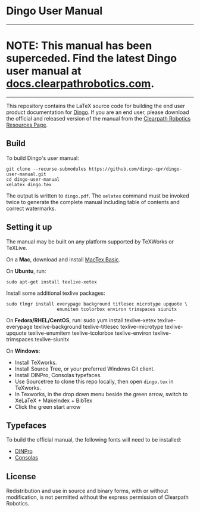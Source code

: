 Dingo User Manual
==================

----
# **NOTE: This manual has been superceded. Find the latest Dingo user manual at [docs.clearpathrobotics.com](https://docs.clearpathrobotics.com/docs/robots/indoor_robots/dingo/user_manual_dingo/).**
----

This repository contains the LaTeX source code for building the end user product
documentation for [Dingo](http://www.clearpathrobotics.com/dingo/). If you are
an end user, please download the official and released version of the manual from
the [Clearpath Robotics Resources Page](http://www.clearpathrobotics.com/dingo-user-manual/).


Build
-----


To build Dingo's user manual:

    git clone --recurse-submodules https://github.com/dingo-cpr/dingo-user-manual.git
    cd dingo-user-manual
    xelatex dingo.tex

The output is written to `dingo.pdf`. The `xelatex` command must be invoked twice
to generate the complete manual including table of contents and correct watermarks.


Setting it up
-------------

The manual may be built on any platform supported by TeXWorks or TeXLive.

On a **Mac**, download and install [MacTex Basic](http://mirror.ctan.org/systems/mac/mactex/mactex-basic.pkg).

On **Ubuntu**, run:

    sudo apt-get install texlive-xetex

Install some additional texlive packages:

    sudo tlmgr install everypage background titlesec microtype upquote \
                       enumitem tcolorbox environ trimspaces siunitx

On **Fedora/RHEL/CentOS**, run:
sudo yum install texlive-xetex texlive-everypage texlive-background texlive-titlesec texlive-microtype texlive-upquote texlive-enumitem texlive-tcolorbox texlive-environ texlive-trimspaces texlive-siunitx

On **Windows**:
- Install TeXworks.
- Install Source Tree, or your preferred Windows Git client.
- Install DINPro, Consolas typefaces.
- Use Sourcetree to clone this repo locally, then open `dingo.tex` in TeXworks.
- In Texworks, in the drop down menu beside the green arrow, switch to XeLaTeX + MakeIndex + BibTex
- Click the green start arrow


Typefaces
---------
To build the official manual, the following fonts will need to be installed:

- [DINPro](https://www.fontshop.com/families/ff-din/buy)
- [Consolas](http://www.fontpalace.com/font-download/Consolas/)


License
-------

Redistribution and use in source and binary forms, with or without modification, is
not permitted without the express permission of Clearpath Robotics.
